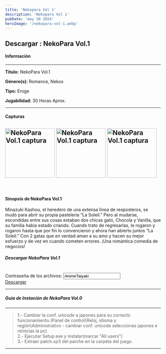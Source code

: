 ```yaml
---
title: 'Nekopara Vol 1'
description: 'Nekopara Vol 1'
pubDate: 'may 30 2024'
heroImage: '/nekopara-vol-1.webp'
---
```


<div data-pagefind-ignore>

## Descargar :</span> NekoPara Vol.1

#### Información

---

<p>
<strong>Titulo:</strong> 
NekoPara Vol.1
</p>
<p>
<strong>Género(s):</strong> 
Romance, Nekos
</p>
<p>
<strong>Tipo:</strong> 
Eroge
</p>
<p>
<strong>Jugabilidad:</strong> 
30 Horas Aprox.
</p>

---
#### Capturas
<img
src="https://3.bp.blogspot.com/-h8QQglALiTc/WCBcuWM1_QI/AAAAAAAAB8I/tNh8ZXXiKaEfXd3Y5hgE216VLt-ECOBmwCLcB/w270/555.jpg"
style="height:160px;"
alt="NekoPara Vol.1 captura"
title="NekoPara Vol.1 captura"
oncontextmenu="return false;"
/>
<img
src="https://2.bp.blogspot.com/-tz3TmsqQ4uw/WCBcvOq416I/AAAAAAAAB8M/mtIuphcf5w8kOBqCZ7lbAX1qzzH-eTUNwCLcB/w270/666.jpg"
style="height:160px;"
alt="NekoPara Vol.1 captura"
title="NekoPara Vol.1 captura"
oncontextmenu="return false;"
/>
<img
src="https://3.bp.blogspot.com/-fVE6CfZFYZc/WCBcvXERSVI/AAAAAAAAB8Q/8X7y9Is_kH8hfqRby6U79XObFwPBrNBAgCLcB/w270/999.jpg"
style="height:160px;"
alt="NekoPara Vol.1 captura"
title="NekoPara Vol.1 captura"
oncontextmenu="return false;"
/>
---
<br>

#### Sinopsis de NekoPara Vol.1

Minazuki Kashou, el heredero de una extensa línea
de resposteros, se mudó para abrir su propia
pastelería “La Soleil.” Pero al mudarse,
escondidas entre sus cosas estaban dos chicas
gato, Chocola y Vanilla, que su familia habia
estado criando. Cuando trato de regresarlas, le
rogaron y rogaron hasta que por fin lo
convencieron y ahora han abierto juntos “La
Soleil.” Con 2 gatas que en verdad aman a su
amo y hacen su mejor esfuerzo y de vez en cuando
cometen errores. ¡Una romántica comedia de negocios!

##### Descargar NekoPara Vol.1

<br>
<div class="anime-section__content text-center"> <div>
<span class="pass_msg"> Contraseña de los archivos: </span> 
<input class="pass_info" value="AnimeTaiyaki" onclick="select();"></div> 
<div class="cont_dd_info"> 
<a href="https://exe.io/VRYIPIuW" target="_blank" class="btn_dd"> 
<i class="fas fa-download">
</i> Descargar 
</a> 
</div> 
</div>

---

##### Guia de Instación de NekoPara Vol.0

---
>1.- Cambiar la conf. unicode a japones para su correcto funcionamiento.(Panel de control\Reloj, idioma y región\Administrativo - cambiar conf. unicode seleccionas japones e reinicias la pc)<br>
>2.- Ejecutar Setup.exe y instalar(marcar "All users")<br>
>3.- Extraer patch.xp3 del parche en la carpeta del juego.

---

</dix>